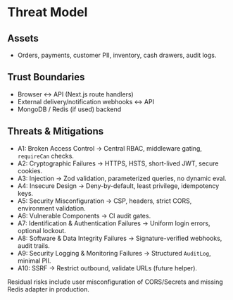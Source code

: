 # Threat Model

## Assets
- Orders, payments, customer PII, inventory, cash drawers, audit logs.

## Trust Boundaries
- Browser ↔ API (Next.js route handlers)
- External delivery/notification webhooks ↔ API
- MongoDB / Redis (if used) backend

## Threats & Mitigations
- A1: Broken Access Control → Central RBAC, middleware gating, `requireCan` checks.
- A2: Cryptographic Failures → HTTPS, HSTS, short-lived JWT, secure cookies.
- A3: Injection → Zod validation, parameterized queries, no dynamic eval.
- A4: Insecure Design → Deny-by-default, least privilege, idempotency keys.
- A5: Security Misconfiguration → CSP, headers, strict CORS, environment validation.
- A6: Vulnerable Components → CI audit gates.
- A7: Identification & Authentication Failures → Uniform login errors, optional lockout.
- A8: Software & Data Integrity Failures → Signature-verified webhooks, audit trails.
- A9: Security Logging & Monitoring Failures → Structured `AuditLog`, minimal PII.
- A10: SSRF → Restrict outbound, validate URLs (future helper).

Residual risks include user misconfiguration of CORS/Secrets and missing Redis adapter in production.
